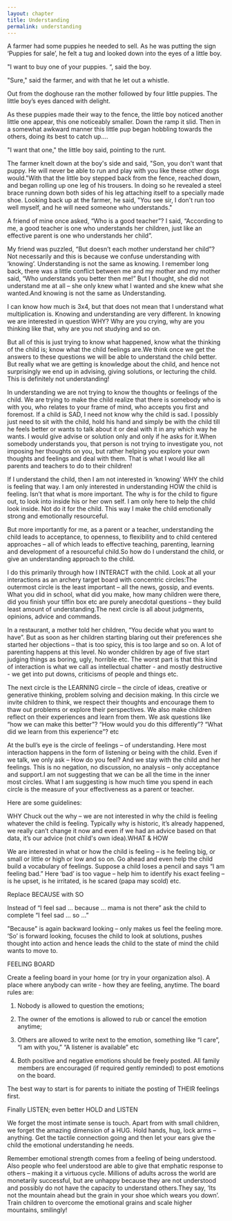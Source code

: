 ```yaml
---
layout: chapter
title: Understanding
permalink: understanding
--- 
```


A farmer had some puppies he needed to sell. As he was putting the sign ‘Puppies for sale’, he felt a tug and looked down into the eyes of a little boy.

"I want to buy one of your puppies. “, said the boy.

"Sure," said the farmer, and with that he let out a whistle.

Out from the doghouse ran the mother followed by four little puppies. The little boy’s eyes danced with delight.

As these puppies made their way to the fence, the little boy noticed another little one appear, this one noticeably smaller. Down the ramp it slid. Then in a somewhat awkward manner this little pup began hobbling towards the others, doing its best to catch up....

"I want that one," the little boy said, pointing to the runt.

The farmer knelt down at the boy's side and said, "Son, you don't want that puppy. He will never be able to run and play with you like these other dogs would."With that the little boy stepped back from the fence, reached down, and began rolling up one leg of his trousers. In doing so he revealed a steel brace running down both sides of his leg attaching itself to a specially made shoe. Looking back up at the farmer, he said, "You see sir, I don't run too well myself, and he will need someone who understands."

A friend of mine once asked, “Who is a good teacher”? I said, “According to me, a good teacher is one who understands her children, just like an effective parent is one who understands her child”.

My friend was puzzled, “But doesn’t each mother understand her child”? Not necessarily and this is because we confuse understanding with ‘knowing’. Understanding is not the same as knowing. I remember long back, there was a little conflict between me and my mother and my mother said, “Who understands you better then me!” But I thought, she did not understand me at all – she only knew what I wanted and she knew what she wanted.And knowing is not the same as Understanding.

I can know how much is 3x4, but that does not mean that I understand what multiplication is. Knowing and understanding are very different. In knowing we are interested in question WHY? Why are you crying, why are you thinking like that, why are you not studying and so on.

But all of this is just trying to know what happened, know what the thinking of the child is; know what the child feelings are.We think once we get the answers to these questions we will be able to understand the child better. But really what we are getting is knowledge about the child, and hence not surprisingly we end up in advising, giving solutions, or lecturing the child. This is definitely not understanding!

In understanding we are not trying to know the thoughts or feelings of the child. We are trying to make the child realize that there is somebody who is with you, who relates to your frame of mind, who accepts you first and foremost. If a child is SAD, I need not know why the child is sad. I possibly just need to sit with the child, hold his hand and simply be with the child till he feels better or wants to talk about it or deal with it in any which way he wants. I would give advise or solution only and only if he asks for it.When somebody understands you, that person is not trying to investigate you, not imposing her thoughts on you, but rather helping you explore your own thoughts and feelings and deal with them. That is what I would like all parents and teachers to do to their children!

If I understand the child, then I am not interested in ‘knowing’ WHY the child is feeling that way. I am only interested in understanding HOW the child is feeling. Isn’t that what is more important. The why is for the child to figure out, to look into inside his or her own self. I am only here to help the child look inside. Not do it for the child. This way I make the child emotionally strong and emotionally resourceful.

But more importantly for me, as a parent or a teacher, understanding the child leads to acceptance, to openness, to flexibility and to child centered approaches – all of which leads to effective teaching, parenting, learning and development of a resourceful child.So how do I understand the child, or give an understanding approach to the child.

I do this primarily through how I INTERACT with the child. Look at all your interactions as an archery target board with concentric circles:The outermost circle is the least important – all the news, gossip, and events. What you did in school, what did you make, how many children were there, did you finish your tiffin box etc are purely anecdotal questions – they build least amount of understanding.The next circle is all about judgments, opinions, advice and commands.

In a restaurant, a mother told her children, “You decide what you want to have”. But as soon as her children starting blaring out their preferences she started her objections – that is too spicy, this is too large and so on. A lot of parenting happens at this level. No wonder children by age of five start judging things as boring, ugly, horrible etc. The worst part is that this kind of interaction is what we call as intellectual chatter - and mostly destructive - we get into put downs, criticisms of people and things etc.

The next circle is the LEARNING circle – the circle of ideas, creative or generative thinking, problem solving and decision making. In this circle we invite children to think, we respect their thoughts and encourage them to thaw out problems or explore their perspectives. We also make children reflect on their experiences and learn from them. We ask questions like “how we can make this better”? “How would you do this differently”? “What did we learn from this experience”? etc

At the bull’s eye is the circle of feelings – of understanding. Here most interaction happens in the form of listening or being with the child. Even if we talk, we only ask – How do you feel? And we stay with the child and her feelings. This is no negation, no discussion, no analysis – only acceptance and support.I am not suggesting that we can be all the time in the inner most circles. What I am suggesting is how much time you spend in each circle is the measure of your effectiveness as a parent or teacher.

Here are some guidelines:

WHY Chuck out the why – we are not interested in why the child is feeling whatever the child is feeling. Typically why is historic, it’s already happened, we really can’t change it now and even if we had an advice based on that data, it’s our advice (not child's own idea).WHAT & HOW

We are interested in what or how the child is feeling – is he feeling big, or small or little or high or low and so on. Go ahead and even help the child build a vocabulary of feelings. Suppose a child loses a pencil and says “I am feeling bad.” Here ‘bad’ is too vague – help him to identify his exact feeling – is he upset, is he irritated, is he scared (papa may scold) etc.

Replace BECAUSE with SO

Instead of “I feel sad … because … mama is not there” ask the child to complete “I feel sad … so …”

"Because" is again backward looking – only makes us feel the feeling more. ‘So’ is forward looking, focuses the child to look at solutions, pushes thought into action and hence leads the child to the state of mind the child wants to move to.

FEELING BOARD

Create a feeling board in your home (or try in your organization also). A place where anybody can write - how they are feeling, anytime. The board rules are:

1. Nobody is allowed to question the emotions;

2. The owner of the emotions is allowed to rub or cancel the emotion anytime;

3. Others are allowed to write next to the emotion, something like “I care”, “I am with you,” “A listener is available” etc

4. Both positive and negative emotions should be freely posted. All family members are encouraged (if required gently reminded) to post emotions on the board.

The best way to start is for parents to initiate the posting of THEIR feelings first.

Finally LISTEN; even better HOLD and LISTEN

We forget the most intimate sense is touch. Apart from with small children, we forget the amazing dimension of a HUG. Hold hands, hug, lock arms – anything. Get the tactile connection going and then let your ears give the child the emotional understanding he needs.

Remember emotional strength comes from a feeling of being understood. Also people who feel understood are able to give that emphatic response to others – making it a virtuous cycle. Millions of adults across the world are monetarily successful, but are unhappy because they are not understood and possibly do not have the capacity to understand others.They say, ‘Its not the mountain ahead but the grain in your shoe which wears you down’. 
Train children to overcome the emotional grains and scale higher mountains, smilingly!